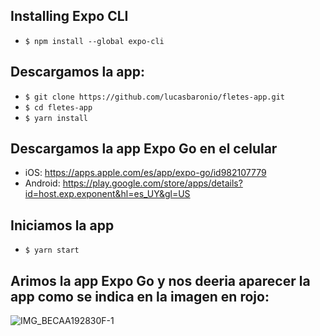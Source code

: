 ## Installing Expo CLI
* `$ npm install --global expo-cli`

## Descargamos la app:
* `$ git clone https://github.com/lucasbaronio/fletes-app.git`
* `$ cd fletes-app`
* `$ yarn install`

## Descargamos la app Expo Go en el celular
* iOS: https://apps.apple.com/es/app/expo-go/id982107779
* Android: https://play.google.com/store/apps/details?id=host.exp.exponent&hl=es_UY&gl=US

## Iniciamos la app
* `$ yarn start`

## Arimos la app Expo Go y nos deeria aparecer la app como se indica en la imagen en rojo:

![IMG_BECAA192830F-1](https://user-images.githubusercontent.com/21270533/114946638-eb140800-9e21-11eb-838d-64c124f572fb.jpeg)

